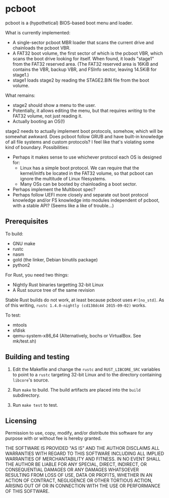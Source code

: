 pcboot
======

pcboot is a (hypothetical) BIOS-based boot menu and loader.

What is currently implemented:
 - A single-sector pcboot MBR loader that scans the current drive and
   chainloads the pcboot VBR.
 - A FAT32 boot volume, the first sector of which is the pcboot VBR, which
   scans the boot drive looking for itself.  When found, it loads "stage1"
   from the FAT32 reserved area.  (The FAT32 reserved area is 16KiB and
   contains the VBR, backup VBR, and FSInfo sector, leaving 14.5KiB for
   stage1.)
 - stage1 loads stage2 by reading the STAGE2.BIN file from the boot volume.

What remains:
 - stage2 should show a menu to the user.
 - Potentially, it allows editing the menu, but that requires *writing* to the
   FAT32 volume, not just reading it.
 - Actually booting an OS(!)

stage2 needs to actually implement boot protocols, somehow, which will be
somewhat awkward.  Does pcboot follow GRUB and have built-in knowledge of
all file systems and custom protocols?  I feel like that's violating some
kind of boundary.  Possibilities:

 - Perhaps it makes sense to use whichever protocol each OS is designed for:
    - Linux has a simple boot protocol.  We can require that the kernel/initfs
      be located in the FAT32 volume, so that pcboot can ignore the multitude
      of Linux filesystems.
    - Many OSs can be booted by chainloading a boot sector.
 - Perhaps implement the Multiboot spec?
 - Perhaps follow UEFI more closely and separate out boot protocol knowledge
   and/or FS knowledge into modules independent of pcboot, with a stable API?
   (Seems like a like of trouble...)


Prerequisites
-------------

To build:
 - GNU make
 - rustc
 - nasm
 - gold (the linker, Debian binutils package)
 - python2

For Rust, you need two things:
 - Nightly Rust binaries targetting 32-bit Linux
 - A Rust source tree of the same revision

Stable Rust builds do not work, at least because pcboot uses `#![no_std]`.
As of this writing, `rustc 1.4.0-nightly (cd138dc44 2015-09-02)` works.

To test:
 - mtools
 - sfdisk
 - qemu-system-x86_64 (Alternatively, bochs or VirtualBox.  See mk/test.sh)


Building and testing
--------------------

1. Edit the Makefile and change the `rustc` and `RUST_LIBCORE_SRC` variables to
   point to a `rustc` targeting 32-bit Linux and to the directory containing
   `libcore`'s source.

2. Run `make` to build.  The build artifacts are placed into the `build`
   subdirectory.

3. Run `make test` to test.


Licensing
---------

Permission to use, copy, modify, and/or distribute this software for any
purpose with or without fee is hereby granted.

THE SOFTWARE IS PROVIDED "AS IS" AND THE AUTHOR DISCLAIMS ALL WARRANTIES
WITH REGARD TO THIS SOFTWARE INCLUDING ALL IMPLIED WARRANTIES OF
MERCHANTABILITY AND FITNESS. IN NO EVENT SHALL THE AUTHOR BE LIABLE FOR
ANY SPECIAL, DIRECT, INDIRECT, OR CONSEQUENTIAL DAMAGES OR ANY DAMAGES
WHATSOEVER RESULTING FROM LOSS OF USE, DATA OR PROFITS, WHETHER IN AN
ACTION OF CONTRACT, NEGLIGENCE OR OTHER TORTIOUS ACTION, ARISING OUT OF
OR IN CONNECTION WITH THE USE OR PERFORMANCE OF THIS SOFTWARE.
